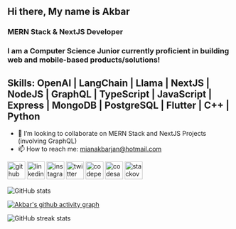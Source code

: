 ## Hi there, My name is Akbar
### MERN Stack & NextJS Developer
### I am a Computer Science Junior currently proficient in building web and mobile-based products/solutions! 

## Skills: OpenAI | LangChain | Llama | NextJS | NodeJS | GraphQL | TypeScript | JavaScript | Express | MongoDB | PostgreSQL | Flutter | C++ | Python
- 👯 I’m looking to collaborate on MERN Stack and NextJS Projects (involving GraphQL) 
- 📫 How to reach me: mianakbarjan@hotmail.com 


[<img src='https://cdn.jsdelivr.net/npm/simple-icons@3.0.1/icons/github.svg' alt='github' height='40'>](https://github.com/mianakbarjan)  [<img src='https://cdn.jsdelivr.net/npm/simple-icons@3.0.1/icons/linkedin.svg' alt='linkedin' height='40'>](https://www.linkedin.com/in/https://www.linkedin.com/in/mianakbarjan//)  [<img src='https://cdn.jsdelivr.net/npm/simple-icons@3.0.1/icons/instagram.svg' alt='instagram' height='40'>](https://www.instagram.com/mianakbarjan/)  [<img src='https://cdn.jsdelivr.net/npm/simple-icons@3.0.1/icons/twitter.svg' alt='twitter' height='40'>](https://twitter.com/mianakbarjan)  [<img src='https://cdn.jsdelivr.net/npm/simple-icons@3.0.1/icons/codepen.svg' alt='codepen' height='40'>](https://codepen.io/mianakbarjan)  [<img src='https://cdn.jsdelivr.net/npm/simple-icons@3.0.1/icons/codesandbox.svg' alt='codesandbox' height='40'>](https://codesandbox.io/u/mianakbarjan)  [<img src='https://cdn.jsdelivr.net/npm/simple-icons@3.0.1/icons/stackoverflow.svg' alt='stackoverflow' height='40'>](https://stackoverflow.com/users/20190647)  

![GitHub stats](https://github-readme-stats.vercel.app/api?username=mianakbarjan&show_icons=true)  

[![Akbar's github activity graph](https://github-readme-activity-graph.vercel.app/graph?username=mianakbarjan&theme=github-compact)](https://github.com/ashutosh00710/github-readme-activity-graph)

![GitHub streak stats](https://github-readme-streak-stats.herokuapp.com/?user=mianakbarjan)  

